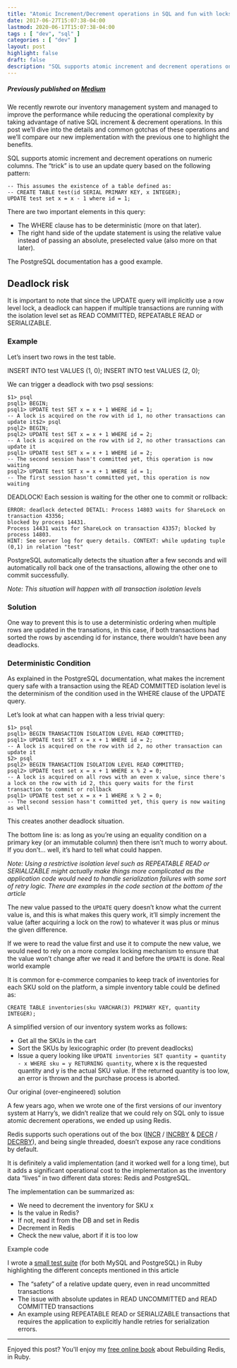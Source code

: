```yaml
---
title: "Atomic Increment/Decrement operations in SQL and fun with locks"
date: 2017-06-27T15:07:38-04:00
lastmod: 2020-06-17T15:07:38-04:00
tags : [ "dev", "sql" ]
categories : [ "dev" ]
layout: post
highlight: false
draft: false
description: "SQL supports atomic increment and decrement operations on numeric columns. The “trick” is to use an update query following a specific pattern using a relative right hand side value."
---
```


##### Previously published on [Medium](https://medium.com/harrys-engineering/atomic-increment-decrement-operations-in-sql-and-fun-with-locks-f7b124d37873)

We recently rewrote our inventory management system and managed to improve the performance while reducing the operational complexity by taking advantage of native SQL increment & decrement operations. In this post we’ll dive into the details and common gotchas of these operations and we’ll compare our new implementation with the previous one to highlight the benefits.

SQL supports atomic increment and decrement operations on numeric columns. The “trick” is to use an update query based on the following pattern:

```
-- This assumes the existence of a table defined as:
-- CREATE TABLE test(id SERIAL PRIMARY KEY, x INTEGER);
UPDATE test set x = x - 1 where id = 1;
```

There are two important elements in this query:

- The WHERE clause has to be deterministic (more on that later).
- The right hand side of the update statement is using the relative value instead of passing an absolute, preselected value (also more on that later).

The PostgreSQL documentation has a good example.

## Deadlock risk

It is important to note that since the UPDATE query will implicitly use a row level lock, a deadlock can happen if multiple transactions are running with the isolation level set as READ COMMITTED, REPEATABLE READ or SERIALIZABLE.

### Example

Let’s insert two rows in the test table.

INSERT INTO test VALUES (1, 0);
INSERT INTO test VALUES (2, 0);

We can trigger a deadlock with two psql sessions:

```
$1> psql
psql1> BEGIN;
psql1> UPDATE test SET x = x + 1 WHERE id = 1;
-- A lock is acquired on the row with id 1, no other transactions can update it$2> psql
psql2> BEGIN;
psql2> UPDATE test SET x = x + 1 WHERE id = 2;
-- A lock is acquired on the row with id 2, no other transactions can update it
psql1> UPDATE test SET x = x + 1 WHERE id = 2;
-- The second session hasn't committed yet, this operation is now waiting
psql2> UPDATE test SET x = x + 1 WHERE id = 1;
-- The first session hasn't committed yet, this operation is now waiting
```

DEADLOCK! Each session is waiting for the other one to commit or rollback:

```
ERROR: deadlock detected DETAIL: Process 14803 waits for ShareLock on transaction 43356;
blocked by process 14431.
Process 14431 waits for ShareLock on transaction 43357; blocked by process 14803.
HINT: See server log for query details. CONTEXT: while updating tuple (0,1) in relation "test"
```


PostgreSQL automatically detects the situation after a few seconds and will automatically roll back one of the transactions, allowing the other one to commit successfully.

_Note: This situation will happen with all transaction isolation levels_

### Solution

One way to prevent this is to use a deterministic ordering when multiple rows are updated in the transations, in this case, if both transactions had sorted the rows by ascending id for instance, there wouldn’t have been any deadlocks.

### Deterministic Condition

As explained in the PostgreSQL documentation, what makes the increment query safe with a transaction using the READ COMMITTED isolation level is the determinism of the condition used in the WHERE clause of the UPDATE query.

Let’s look at what can happen with a less trivial query:

```
$1> psql
psql1> BEGIN TRANSACTION ISOLATION LEVEL READ COMMITTED;
psql1> UPDATE test SET x = x + 1 WHERE id = 2;
-- A lock is acquired on the row with id 2, no other transaction can update it
$2> psql
psql2> BEGIN TRANSACTION ISOLATION LEVEL READ COMMITTED;
psql2> UPDATE test set x = x + 1 WHERE x % 2 = 0;
-- A lock is acquired on all rows with an even x value, since there's a lock on the row with id 2, this query waits for the first transaction to commit or rollback
psql1> UPDATE test set x = x + 1 WHERE x % 2 = 0;
-- The second session hasn't committed yet, this query is now waiting as well
```

This creates another deadlock situation.

The bottom line is: as long as you’re using an equality condition on a primary key (or an immutable column) then there isn’t much to worry about. If you don’t… well, it’s hard to tell what could happen.

_Note: Using a restrictive isolation level such as REPEATABLE READ or SERIALIZABLE might actually make things more complicated as the application code would need to handle serialization failures with some sort of retry logic. There are examples in the code section at the bottom of the article_

The new value passed to the `UPDATE` query doesn’t know what the current value is, and this is what makes this query work, it’ll simply increment the value (after acquiring a lock on the row) to whatever it was plus or minus the given difference.

If we were to read the value first and use it to compute the new value, we would need to rely on a more complex locking mechanism to ensure that the value won’t change after we read it and before the `UPDATE` is done.
Real world example

It is common for e-commerce companies to keep track of inventories for each SKU sold on the platform, a simple inventory table could be defined as:

```
CREATE TABLE inventories(sku VARCHAR(3) PRIMARY KEY, quantity INTEGER);
```

A simplified version of our inventory system works as follows:

- Get all the SKUs in the cart
- Sort the SKUs by lexicographic order (to prevent deadlocks)
- Issue a query looking like `UPDATE inventories SET quantity = quantity - x WHERE sku = y RETURNING quantity`, where x is the requested quantity and y is the actual SKU value. If the returned quantity is too low, an error is thrown and the purchase process is aborted.

Our original (over-engineered) solution

A few years ago, when we wrote one of the first versions of our inventory system at Harry’s, we didn’t realize that we could rely on SQL only to issue atomic decrement operations, we ended up using Redis.

Redis supports such operations out of the box ([INCR](https://redis.io/commands/incr) / [INCRBY](https://redis.io/commands/incrby) & [DECR](https://redis.io/commands/decr) / [DECRBY](https://redis.io/commands/decrby)), and being single threaded, doesn’t expose any race conditions by default.

It is definitely a valid implementation (and it worked well for a long time), but it adds a significant operational cost to the implementation as the inventory data “lives” in two different data stores: Redis and PostgreSQL.

The implementation can be summarized as:

- We need to decrement the inventory for SKU x
- Is the value in Redis?
- If not, read it from the DB and set in Redis
- Decrement in Redis
- Check the new value, abort if it is too low

Example code

I wrote a [small test suite](https://gist.github.com/pjambet/2d1cbf68b0846a04302505367ce42a9e) (for both MySQL and PostgreSQL) in Ruby highlighting the different concepts mentioned in this article

- The “safety” of a relative update query, even in read uncommitted transactions
- The issue with absolute updates in READ UNCOMMITTED and READ COMMITTED transactions
- An example using REPEATABLE READ or SERIALIZABLE transactions that requires the application to explicitly handle retries for serialization errors.

---

Enjoyed this post? You'll enjoy my [free online book](https://redis.pjam.me) about Rebuilding Redis, in Ruby.
